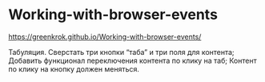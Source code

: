 # Working-with-browser-events
https://greenkrok.github.io/Working-with-browser-events/

Табуляция.
Сверстать три кнопки “таба” и три поля для контента;
Добавить функционал переключения контента по клику на таб;
Контент по клику на кнопку должен меняться.

